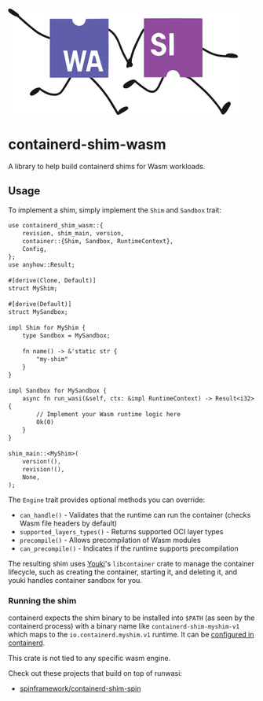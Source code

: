 ![runwasi logo](https://raw.githubusercontent.com/containerd/runwasi/e251de3307bbdc8bf3229020ea2ae2711f31aafa/art/logo/runwasi_logo_icon.svg)

# containerd-shim-wasm

A library to help build containerd shims for Wasm workloads.

## Usage

To implement a shim, simply implement the `Shim` and `Sandbox` trait:

```rust,no_run
use containerd_shim_wasm::{
    revision, shim_main, version,
    container::{Shim, Sandbox, RuntimeContext},
    Config,
};
use anyhow::Result;

#[derive(Clone, Default)]
struct MyShim;

#[derive(Default)]
struct MySandbox;

impl Shim for MyShim {
    type Sandbox = MySandbox;

    fn name() -> &'static str {
        "my-shim"
    }
}

impl Sandbox for MySandbox {
    async fn run_wasi(&self, ctx: &impl RuntimeContext) -> Result<i32> {
        // Implement your Wasm runtime logic here
        Ok(0)
    }
}

shim_main::<MyShim>(
    version!(),
    revision!(),
    None,
);
```

The `Engine` trait provides optional methods you can override:

- `can_handle()` - Validates that the runtime can run the container (checks Wasm file headers by default)
- `supported_layers_types()` - Returns supported OCI layer types 
- `precompile()` - Allows precompilation of Wasm modules
- `can_precompile()` - Indicates if the runtime supports precompilation

The resulting shim uses [Youki](https://github.com/youki-dev/youki)'s `libcontainer` crate to manage the container lifecycle, such as creating the container, starting it, and deleting it, and youki handles container sandbox for you.

### Running the shim

containerd expects the shim binary to be installed into `$PATH` (as seen by the containerd process) with a binary name like `containerd-shim-myshim-v1` which maps to the `io.containerd.myshim.v1` runtime. It can be [configured in containerd](https://github.com/containerd/containerd/blob/main/core/runtime/v2/README.md#configuring-runtimes).

This crate is not tied to any specific wasm engine.

Check out these projects that build on top of runwasi:
- [spinframework/containerd-shim-spin](https://github.com/spinframework/containerd-shim-spin)
